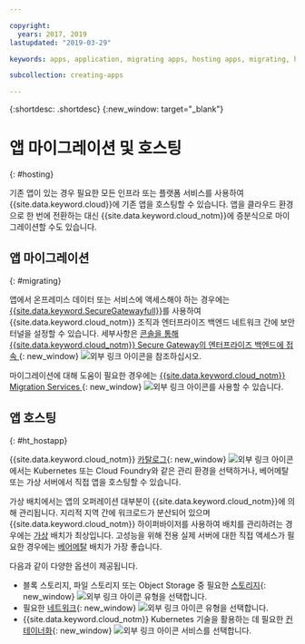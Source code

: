 ```yaml
---

copyright:
  years: 2017, 2019
lastupdated: "2019-03-29"

keywords: apps, application, migrating apps, hosting apps, migrating, hosting, migration

subcollection: creating-apps

---
```


{:shortdesc: .shortdesc}
{:new_window: target="_blank"}

# 앱 마이그레이션 및 호스팅
{: #hosting}

기존 앱이 있는 경우 필요한 모든 인프라 또는 플랫폼 서비스를 사용하여 {{site.data.keyword.cloud}}에 기존 앱을 호스팅할 수 있습니다. 앱을 클라우드 환경으로 한 번에 전환하는 대신 {{site.data.keyword.cloud_notm}}에 증분식으로 마이그레이션할 수도 있습니다.

## 앱 마이그레이션
{: #migrating}

앱에서 온프레미스 데이터 또는 서비스에 액세스해야 하는 경우에는 [{{site.data.keyword.SecureGatewayfull}}](/docs/services/SecureGateway?topic=securegateway-getting-started-with-sg#getting-started-with-sg)를 사용하여 {{site.data.keyword.cloud_notm}} 조직과 엔터프라이즈 백엔드 네트워크 간에 보안 터널을 설정할 수 있습니다. 세부사항은 [콘솔을 통해 {{site.data.keyword.cloud_notm}} Secure Gateway의 엔터프라이즈 백엔드에 접속 ](https://developer.ibm.com/bluemix/2015/04/01/reaching-enterprise-backend-bluemix-secure-gateway/){: new_window} ![외부 링크 아이콘](../icons/launch-glyph.svg "외부 링크 아이콘")을 참조하십시오.

마이그레이션에 대해 도움이 필요한 경우에는 [{{site.data.keyword.cloud_notm}} Migration Services ](https://www.ibm.com/cloud/migration-services){: new_window} ![외부 링크 아이콘](../icons/launch-glyph.svg "외부 링크 아이콘")를 사용할 수 있습니다.

## 앱 호스팅
{: #ht_hostapp}

{{site.data.keyword.cloud_notm}} [카탈로그](https://{DomainName}/catalog/?taxonomyNavigation=apps){: new_window} ![외부 링크 아이콘](../icons/launch-glyph.svg "외부 링크 아이콘")에서는 Kubernetes 또는 Cloud Foundry와 같은 관리 환경을 선택하거나, 베어메탈 또는 가상 서버에서 직접 앱을 호스팅할 수 있습니다.

가상 배치에서는 앱의 오퍼레이션 대부분이 {{site.data.keyword.cloud_notm}}에 의해 관리됩니다. 지리적 지역 간에 워크로드가 분산되어 있으며 {{site.data.keyword.cloud_notm}} 하이퍼바이저를 사용하여 배치를 관리하려는 경우에는 [가상](/docs/vsi?topic=virtual-servers-about-virtual-servers#about-virtual-servers) 배치가 최상입니다. 고성능을 위해 전용 실제 서버에 대한 직접 액세스가 필요한 경우에는 [베어메탈](/docs/bare-metal?topic=bare-metal-bm-getting-started#getting-started) 배치가 가장 좋습니다.

다음과 같이 다양한 옵션이 제공됩니다.
* 블록 스토리지, 파일 스토리지 또는 Object Storage 중 필요한 [스토리지](https://{DomainName}/catalog/?taxonomyNavigation=apps&category=slstorage){: new_window} ![외부 링크 아이콘](../icons/launch-glyph.svg "외부 링크 아이콘") 유형을 선택합니다.
* 필요한 [네트워크](https://{DomainName}/catalog/?taxonomyNavigation=apps&category=slnetwork){: new_window} ![외부 링크 아이콘](../icons/launch-glyph.svg "외부 링크 아이콘") 유형을 선택합니다.
* {{site.data.keyword.cloud_notm}} Kubernetes 기술을 활용하는 데 필요한 [컨테이너화](https://{DomainName}/catalog/?taxonomyNavigation=apps&category=containers){: new_window} ![외부 링크 아이콘](../icons/launch-glyph.svg "외부 링크 아이콘") 서비스를 선택합니다.
